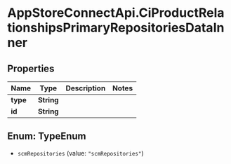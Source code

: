 # AppStoreConnectApi.CiProductRelationshipsPrimaryRepositoriesDataInner

## Properties

Name | Type | Description | Notes
------------ | ------------- | ------------- | -------------
**type** | **String** |  | 
**id** | **String** |  | 



## Enum: TypeEnum


* `scmRepositories` (value: `"scmRepositories"`)




